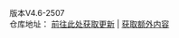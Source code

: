 版本V4.6-2507<br>
仓库地址： [前往此处获取更新](https://github.com/YYuX-1145/Srt-AI-Voice-Assistant/releases) | [获取额外内容](https://github.com/YYuX-1145/Srt-AI-Voice-Assistant/tree/main/Sava_Extensions)  